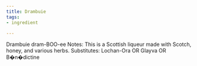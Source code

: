 ```yaml
---
title: Drambuie
tags:
- ingredient

---
```

Drambuie dram-BOO-ee Notes: This is a Scottish liqueur made with Scotch, honey, and various herbs. Substitutes: Lochan-Ora OR Glayva OR B�n�dictine
